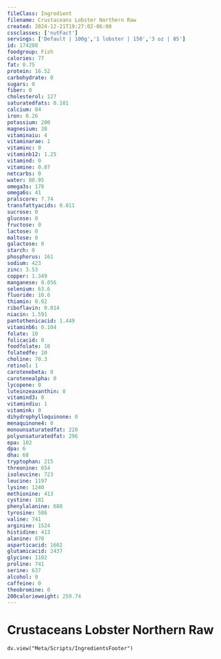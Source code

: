 ```yaml
---
fileClass: Ingredient
filename: Crustaceans Lobster Northern Raw
created: 2024-12-21T19:27:02-06:00
cssclasses: ['nutFact']
servings: ['Default | 100g','1 lobster | 150','3 oz | 85']
id: 174208
foodgroup: Fish
calories: 77
fat: 0.75
protein: 16.52
carbohydrate: 0
sugars: 0
fiber: 0
cholesterol: 127
saturatedfats: 0.181
calcium: 84
iron: 0.26
potassium: 200
magnesium: 38
vitaminaiu: 4
vitaminarae: 1
vitaminc: 0
vitaminb12: 1.25
vitamind: 0
vitamine: 0.87
netcarbs: 0
water: 80.95
omega3s: 178
omega6s: 41
pralscore: 7.74
transfattyacids: 0.011
sucrose: 0
glucose: 0
fructose: 0
lactose: 0
maltose: 0
galactose: 0
starch: 0
phosphorus: 161
sodium: 423
zinc: 3.53
copper: 1.349
manganese: 0.056
selenium: 63.6
fluoride: 10.6
thiamin: 0.02
riboflavin: 0.014
niacin: 1.591
pantothenicacid: 1.449
vitaminb6: 0.104
folate: 10
folicacid: 0
foodfolate: 10
folatedfe: 10
choline: 70.3
retinol: 1
carotenebeta: 0
carotenealpha: 0
lycopene: 0
luteinzeaxanthin: 0
vitamind3: 0
vitamindiu: 1
vitamink: 0
dihydrophylloquinone: 0
menaquinone4: 0
monounsaturatedfat: 220
polyunsaturatedfat: 296
epa: 102
dpa: 6
dha: 68
tryptophan: 215
threonine: 654
isoleucine: 723
leucine: 1197
lysine: 1240
methionine: 413
cystine: 181
phenylalanine: 680
tyrosine: 586
valine: 741
arginine: 1524
histidine: 413
alanine: 878
asparticacid: 1602
glutamicacid: 2437
glycine: 1102
proline: 741
serine: 637
alcohol: 0
caffeine: 0
theobromine: 0
200calorieweight: 259.74
---
```


# Crustaceans Lobster Northern Raw

```dataviewjs
dv.view("Meta/Scripts/IngredientsFooter")
```
